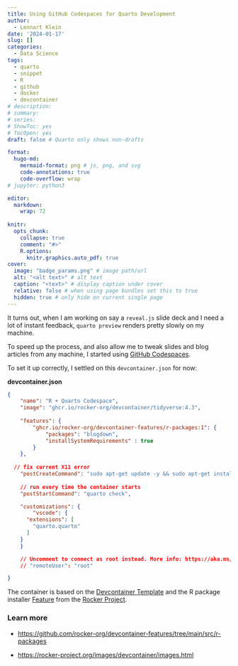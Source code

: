 ```yaml
---
title: Using GitHub Codespaces for Quarto Development
author:
  - Lennart Klein
date: '2024-01-17'
slug: []
categories:
  - Data Science
tags:
  - quarto
  - snippet
  - R
  - github
  - docker
  - devcontainer
# description: 
# summary: 
# series:
# ShowToc: yes
# TocOpen: yes
draft: false # Quarto only shows non-drafts

format: 
  hugo-md:
    mermaid-format: png # js, png, and svg
    code-annotations: true
    code-overflow: wrap
# jupyter: python3

editor: 
  markdown: 
    wrap: 72
    
knitr:
  opts_chunk: 
    collapse: true
    comment: "#>" 
    R.options:
      knitr.graphics.auto_pdf: true
cover: 
  image: "badge_params.png" # image path/url
  alt: "<alt text>" # alt text
  caption: "<text>" # display caption under cover
  relative: false # when using page bundles set this to true
  hidden: true # only hide on current single page
---
```


It turns out, when I am working on say a `reveal.js` slide deck and I
need a lot of instant feedback, `quarto preview` renders pretty slowly
on my machine.

To speed up the process, and also allow me to tweak slides and blog
articles from any machine, I started using [GitHub
Codespaces](https://github.com/features/codespaces "https://github.com/features/codespaces").

To set it up correctly, I settled on this `devcontainer.json` for now:

**devcontainer.json**

``` json
{
    "name": "R + Quarto Codespace",
    "image": "ghcr.io/rocker-org/devcontainer/tidyverse:4.3",
    
    "features": {
        "ghcr.io/rocker-org/devcontainer-features/r-packages:1": {
            "packages": "blogdown",
            "installSystemRequirements" : true
        }
    },
  
  // fix current X11 error
    "postCreateCommand": "sudo apt-get update -y && sudo apt-get install -y libxt6",
    
    // run every time the container starts
    "postStartCommand": "quarto check",

    "customizations": {
        "vscode": {
      "extensions": [
        "quarto.quarto"
      ]
    }
    }

    // Uncomment to connect as root instead. More info: https://aka.ms/dev-containers-non-root.
    // "remoteUser": "root"

}
```

The container is based on the [Devcontainer
Template](https://github.com/rocker-org/devcontainer-templates/tree/main/src/r-ver "https://github.com/rocker-org/devcontainer-templates/tree/main/src/r-ver")
and the R package installer
[Feature](https://github.com/rocker-org/devcontainer-features/tree/main/src/r-packages "https://github.com/rocker-org/devcontainer-features/tree/main/src/r-packages")
from the [Rocker
Project](https://rocker-project.org/ "https://rocker-project.org/").

### Learn more

-   <https://github.com/rocker-org/devcontainer-features/tree/main/src/r-packages>

-   <https://rocker-project.org/images/devcontainer/images.html>
